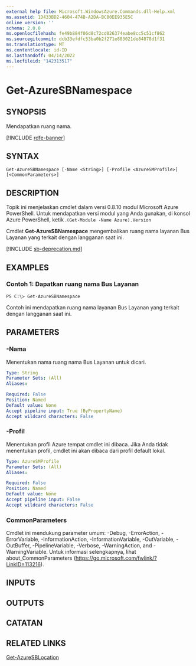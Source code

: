 ```yaml
---
external help file: Microsoft.WindowsAzure.Commands.dll-Help.xml
ms.assetid: 1D433BD2-4604-474B-A2DA-BC80EE935E5C
online version: ''
schema: 2.0.0
ms.openlocfilehash: fe49b884f06d8c72cd026374eabe8cc5c51cf862
ms.sourcegitcommit: dcb33efdfc53ba0b2f271e883021de84878d1f31
ms.translationtype: MT
ms.contentlocale: id-ID
ms.lasthandoff: 04/14/2022
ms.locfileid: "142313517"
---
```

# Get-AzureSBNamespace

## SYNOPSIS
Mendapatkan ruang nama.


[!INCLUDE [rdfe-banner](../../includes/rdfe-banner.md)]

## SYNTAX

```
Get-AzureSBNamespace [-Name <String>] [-Profile <AzureSMProfile>] [<CommonParameters>]
```

## DESCRIPTION
Topik ini menjelaskan cmdlet dalam versi 0.8.10 modul Microsoft Azure PowerShell.
Untuk mendapatkan versi modul yang Anda gunakan, di konsol Azure PowerShell, ketik .`(Get-Module -Name Azure).Version`

Cmdlet **Get-AzureSBNamespace** mengembalikan ruang nama layanan Bus Layanan yang terkait dengan langganan saat ini.

[!INCLUDE [sb-deprecation.md](../include/sb-deprecation.md)]

## EXAMPLES

### Contoh 1: Dapatkan ruang nama Bus Layanan
```
PS C:\> Get-AzureSBNamespace
```

Contoh ini mendapatkan ruang nama layanan Bus Layanan yang terkait dengan langganan saat ini.

## PARAMETERS

### -Nama
Menentukan nama ruang nama Bus Layanan untuk dicari.

```yaml
Type: String
Parameter Sets: (All)
Aliases: 

Required: False
Position: Named
Default value: None
Accept pipeline input: True (ByPropertyName)
Accept wildcard characters: False
```

### -Profil
Menentukan profil Azure tempat cmdlet ini dibaca.
Jika Anda tidak menentukan profil, cmdlet ini akan dibaca dari profil default lokal.

```yaml
Type: AzureSMProfile
Parameter Sets: (All)
Aliases: 

Required: False
Position: Named
Default value: None
Accept pipeline input: False
Accept wildcard characters: False
```

### CommonParameters
Cmdlet ini mendukung parameter umum: -Debug, -ErrorAction, -ErrorVariable, -InformationAction, -InformationVariable, -OutVariable, -OutBuffer, -PipelineVariable, -Verbose, -WarningAction, and -WarningVariable. Untuk informasi selengkapnya, lihat about_CommonParameters (https://go.microsoft.com/fwlink/?LinkID=113216).

## INPUTS

## OUTPUTS

## CATATAN

## RELATED LINKS

[Get-AzureSBLocation](./Get-AzureSBLocation.md)


